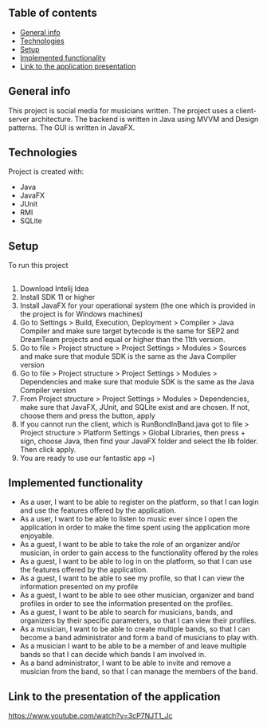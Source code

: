 ## Table of contents
* [General info](#general-info)
* [Technologies](#technologies)
* [Setup](#setup)
* [Implemented functionality](#implemented-functionality)
* [Link to the application presentation](#link-to-the-application-presentation)

## General info
This project is social media for musicians written. 
The project uses a client-server architecture.
The backend is written in Java using MVVM and Design patterns.
The GUI is written in JavaFX.
## Technologies
Project is created with:
* Java
* JavaFX
* JUnit
* RMI
* SQLite
## Setup
To run this project
##

1) Download Intelij Idea
2) Install SDK 11 or higher
3) Install JavaFX for your operational system (the one which is provided in the project is for Windows machines)
4) Go to Settings > Build, Execution, Deployment > Compiler > Java Compiler and make sure target bytecode is the same for SEP2 and DreamTeam projects and equal or higher than the 11th version.
5) Go to file > Project structure > Project Settings > Modules > Sources  and make sure that module SDK is the same as the Java Compiler version
6) Go to file > Project structure > Project Settings > Modules > Dependencies and make sure that module SDK is the same as the Java Compiler version
7) From  Project structure > Project Settings > Modules > Dependencies, make sure that JavaFX, JUnit, and SQLite exist and are chosen. If not, choose them and press the button, apply
8) If you cannot run the client, which is RunBondInBand.java got to file > Project structure > Platform Settings > Global Libraries, then press + sign, choose Java, then find your JavaFX folder and select the lib folder. Then click apply.
9) You are ready to use our fantastic app =)

## Implemented functionality
* As a user, I want to be able to register on
the platform, so that I can login and use the
features offered by the application.
* As a user, I want to be able to listen to
music ever since I open the application in
order to make the time spent using the
application more enjoyable.
* As a guest, I want to be able to take the role
of an organizer and/or musician, in order to
gain access to the functionality offered by the
roles
* As a guest, I want to be able to log in on the
platform, so that I can use the features offered
by the application.
* As a guest, I want to be able to see my
profile, so that I can view the information
presented on my profile
* As a guest, I want to be able to see other
musician, organizer and band profiles in order
to see the information presented on the
profiles.
* As a guest, I want to be able to search for
musicians, bands, and organizers by their
specific parameters, so that I can view their
profiles.
* As a musician, I want to be able to create
multiple bands, so that I can become a band
administrator and form a band of musicians to
play with.
* As a musician I want to be able to be a
member of and leave multiple bands so that I
can decide which bands I am involved in.
* As a band administrator, I want to be able
to invite and remove a musician from the
band, so that I can manage the members of the
band.

## Link to the presentation of the application
https://www.youtube.com/watch?v=3cP7NJT1_Jc 


